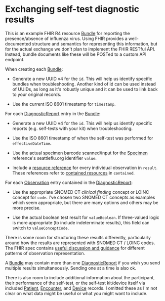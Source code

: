 # Exchanging self-test diagnostic results

This is an example FHIR R4 resource [Bundle][] for reporting the presence/absence
of influenza virus.  Using FHIR provides a well-documented structure and
semantics for representing this information, but for the actual exchange we
don't plan to implement the FHIR RESTful API.  Instead, bundle documents like
these will be POSTed to a custom API endpoint.

When creating each [Bundle][]:

  * Generate a new UUID v4 for the `id`.  This will help us identify specific
    bundles when troubleshooting.  Another kind of id can be used instead of
    UUIDs, as long as it's robustly unique and it can be used to link back to
    your original records.

  * Use the current ISO 8601 timestamp for `timestamp`.

For each [DiagnosticReport][] entry in the [Bundle][]:

  * Generate a new UUID v4 for the `id`.  This will help us identify specific
    reports (e.g. self-tests with your kit) when troubleshooting.

  * Use the ISO 8601 timestamp of when the self-test was performed for
    `effectiveDateTime`.

  * Use the actual specimen barcode scanned/input for the [Specimen][] reference's
    seattleflu.org identifier `value`.

  * Include a [resource reference][] for every individual observation in
    `result`.  These references refer to [contained resources][] in
    `contained`.

For each [Observation][] entry contained in the [DiagnosticReport][]:

  * Use the appropriate SNOMED CT _clinical finding_ concept or LOINC concept
    for `code`.  I've chosen two SNOMED CT concepts as examples which seem
    appropriate, but there are many options and others may be more precise.

  * Use the actual boolean test result for `valueBoolean`.  If three-valued
    logic is more appropriate (to include indeterminate results), this field
    can switch to `valueConceptCode`.

There is some room for structuring these results differently, particularly
around how the results are represented with SNOMED CT / LOINC codes.  The FHIR
spec contains [useful discussion and
guidance](http://www.hl7.org/implement/standards/fhir/observation.html#code-interop)
for different patterns of observation representation.

A [Bundle][] may contain more than one [DiagnosticReport][] if you wish you send
multiple results simultaneously.  Sending one at a time is also ok.

There is also room to include additional information about the participant,
their performance of the self-test, or the self-test kit/device itself via
included [Patient][], [Encounter][], and [Device][] records.  I omitted these
as I'm not clear on what data might be useful or what you might want to
include.


[Bundle]: http://www.hl7.org/implement/standards/fhir/bundle.html
[DiagnosticReport]: http://www.hl7.org/implement/standards/fhir/diagnosticreport.html
[Observation]: http://www.hl7.org/implement/standards/fhir/observation.html
[Specimen]: http://www.hl7.org/implement/standards/fhir/specimen.html
[Patient]: http://www.hl7.org/implement/standards/fhir/patient.html
[Encounter]: http://www.hl7.org/implement/standards/fhir/encounter.html
[Device]: http://www.hl7.org/implement/standards/fhir/device.html
[resource reference]: http://www.hl7.org/implement/standards/fhir/references.html
[contained resources]: http://www.hl7.org/implement/standards/fhir/references.html#contained
